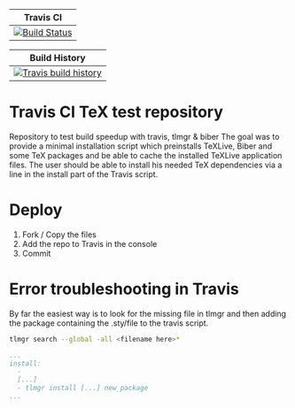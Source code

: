 | Travis CI                                             |
|-------------------------------------------------------|
| [![Build Status][travis-badge]][travis-url]           |

| Build History                                         |
|-------------------------------------------------------|
| [![Travis build history][travis-history]][travis-url] |

[travis-url]: https://travis-ci.org/KilnOfTheSecondFlame/travis-tex-test
[travis-badge]: https://travis-ci.org/KilnOfTheSecondFlame/travis-tex-test.svg?branch=master
[travis-history]: https://buildstats.info/travisci/chart/KilnOfTheSecondFlame/travis-tex-test?branch=master&includeBuildsFromPullRequest=false


# Travis CI TeX test repository
Repository to test build speedup with travis, tlmgr &amp; biber
The goal was to provide a minimal installation script which preinstalls TeXLive, Biber and some TeX packages and be able to cache the installed TeXLive application files. The user should be able to install his needed TeX dependencies via a line in the install part of the Travis script.

# Deploy
1. Fork / Copy the files
2. Add the repo to Travis in the console
3. Commit

# Error troubleshooting in Travis
By far the easiest way is to look for the missing file in tlmgr and then adding the package containing the .sty/file to the travis script.
```bash
tlmgr search --global -all <filename here>*
```
```yaml
...
install:
  - 
  [...]
  - tlmgr install [...] new_package
...
```
